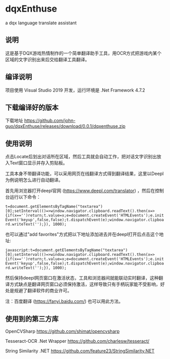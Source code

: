 # dqxEnthuse

a dqx language translate assistant


## 说明

这是基于DQX游戏热情制作的一个简单翻译助手工具，用OCR方式把游戏内某个区域的文字识别出来后交给翻译工具翻译。


## 编译说明

项目使用 Visual Studio 2019 开发，运行环境是 .Net Framework 4.7.2


## 下载编译好的版本

下载地址 https://github.com/john-guo/dqxEnthuse/releases/download/0.0.1/dqxenthuse.zip


## 使用说明

点击Locate后划出对话所在区域，然后工具就会自动工作，把对话文字识别出放入Text窗口显示并存入剪贴板。

工具本身不带翻译功能，可以采用网页在线翻译方式得到翻译结果，这里以Deepl为例说明怎么进行自动翻译。

首先用浏览器打开deepl官网 (https://www.deepl.com/translator) ，然后在控制台运行以下命令：

`
t=document.getElementsByTagName("textarea")[0];setInterval(()=>window.navigator.clipboard.readText().then(x=>{if(x=='')return;t.value=x;e=document.createEvent('HTMLEvents');e.initEvent('keyup',false,false);t.dispatchEvent(e);window.navigator.clipboard.writeText('');}), 1000);
`

也可以通过"add favorites"方式把以下地址添加进去并在deepl打开后点击这个地址:

`
javascript:t=document.getElementsByTagName("textarea")[0];setInterval(()=>window.navigator.clipboard.readText().then(x=>{if(x=='')return;t.value=x;e=document.createEvent('HTMLEvents');e.initEvent('keyup',false,false);t.dispatchEvent(e);window.navigator.clipboard.writeText('');}), 1000);
`

然后保持deepl网页窗口在激活状态，工具和浏览器间就能联动实时翻译，这种翻译方式缺点是翻译网页窗口必须保持激活，这样导致只有手柄玩家能不受影响，好处是规避了翻译软件的商业许可。

注：百度翻译 (https://fanyi.baidu.com/) 也可以用此方法。


## 使用到的第三方库

OpenCVSharp https://github.com/shimat/opencvsharp

Tesseract-OCR .Net Wrapper https://github.com/charlesw/tesseract/

String Similarity .NET https://github.com/feature23/StringSimilarity.NET
